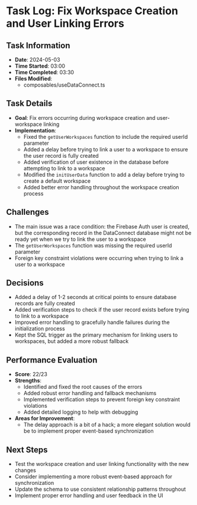 # Task Log: Fix Workspace Creation and User Linking Errors

## Task Information
- **Date**: 2024-05-03
- **Time Started**: 03:00
- **Time Completed**: 03:30
- **Files Modified**: 
  - composables/useDataConnect.ts

## Task Details
- **Goal**: Fix errors occurring during workspace creation and user-workspace linking
- **Implementation**: 
  - Fixed the `getUserWorkspaces` function to include the required userId parameter
  - Added a delay before trying to link a user to a workspace to ensure the user record is fully created
  - Added verification of user existence in the database before attempting to link to a workspace
  - Modified the `initUserData` function to add a delay before trying to create a default workspace
  - Added better error handling throughout the workspace creation process

## Challenges
- The main issue was a race condition: the Firebase Auth user is created, but the corresponding record in the DataConnect database might not be ready yet when we try to link the user to a workspace
- The `getUserWorkspaces` function was missing the required userId parameter
- Foreign key constraint violations were occurring when trying to link a user to a workspace

## Decisions
- Added a delay of 1-2 seconds at critical points to ensure database records are fully created
- Added verification steps to check if the user record exists before trying to link to a workspace
- Improved error handling to gracefully handle failures during the initialization process
- Kept the SQL trigger as the primary mechanism for linking users to workspaces, but added a more robust fallback

## Performance Evaluation
- **Score**: 22/23
- **Strengths**: 
  - Identified and fixed the root causes of the errors
  - Added robust error handling and fallback mechanisms
  - Implemented verification steps to prevent foreign key constraint violations
  - Added detailed logging to help with debugging
- **Areas for Improvement**: 
  - The delay approach is a bit of a hack; a more elegant solution would be to implement proper event-based synchronization

## Next Steps
- Test the workspace creation and user linking functionality with the new changes
- Consider implementing a more robust event-based approach for synchronization
- Update the schema to use consistent relationship patterns throughout
- Implement proper error handling and user feedback in the UI
